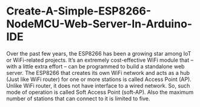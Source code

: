 # Create-A-Simple-ESP8266-NodeMCU-Web-Server-In-Arduino-IDE
Over the past few years, the ESP8266 has been a growing star among IoT or WiFi-related projects. It’s an extremely cost-effective WiFi module that – with a little extra effort – can be programmed to build a standalone web server.  The ESP8266 that creates its own WiFi network and acts as a hub (Just like WiFi router) for one or more stations is called Access Point (AP). Unlike WiFi router, it does not have interface to a wired network. So, such mode of operation is called Soft Access Point (soft-AP). Also the maximum number of stations that can connect to it is limited to five.
